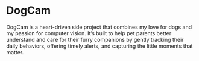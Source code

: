 # DogCam
DogCam is a heart-driven side project that combines my love for dogs and my passion for computer vision. It’s built to help pet parents better understand and care for their furry companions by gently tracking their daily behaviors, offering timely alerts, and capturing the little moments that matter.
